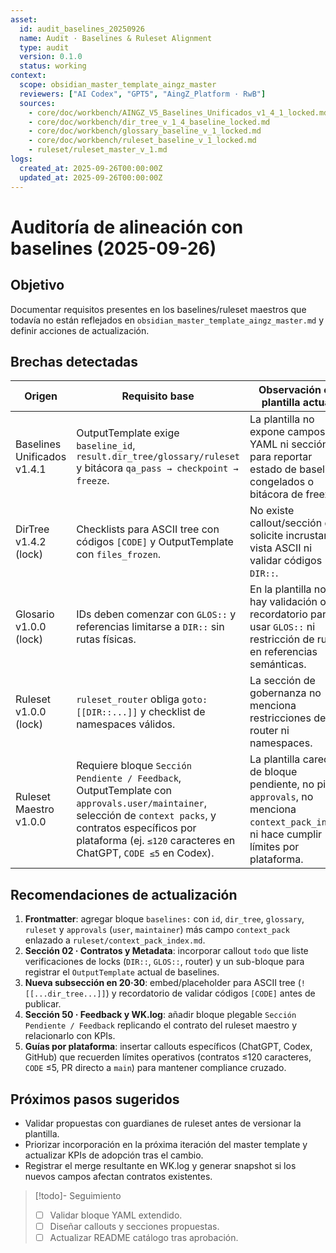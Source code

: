 ```yaml
---
asset:
  id: audit_baselines_20250926
  name: Audit · Baselines & Ruleset Alignment
  type: audit
  version: 0.1.0
  status: working
context:
  scope: obsidian_master_template_aingz_master
  reviewers: ["AI Codex", "GPT5", "AingZ_Platform · RwB"]
  sources:
    - core/doc/workbench/AINGZ_V5_Baselines_Unificados_v1_4_1_locked.md
    - core/doc/workbench/dir_tree_v_1_4_baseline_locked.md
    - core/doc/workbench/glossary_baseline_v_1_locked.md
    - core/doc/workbench/ruleset_baseline_v_1_locked.md
    - ruleset/ruleset_master_v_1.md
logs:
  created_at: 2025-09-26T00:00:00Z
  updated_at: 2025-09-26T00:00:00Z
---
```


# Auditoría de alineación con baselines (2025-09-26)

## Objetivo

Documentar requisitos presentes en los baselines/ruleset maestros que todavía no están reflejados en `obsidian_master_template_aingz_master.md` y definir acciones de actualización.

## Brechas detectadas

| Origen | Requisito base | Observación en plantilla actual | Riesgo |
| ------ | -------------- | -------------------------------- | ------ |
| Baselines Unificados v1.4.1 | OutputTemplate exige `baseline_id`, `result.dir_tree/glossary/ruleset` y bitácora `qa_pass → checkpoint → freeze`. | La plantilla no expone campos YAML ni sección para reportar estado de baselines congelados o bitácora de freeze. | Pérdida de trazabilidad frente a locks oficiales. |
| DirTree v1.4.2 (lock) | Checklists para ASCII tree con códigos `[CODE]` y OutputTemplate con `files_frozen`. | No existe callout/sección que solicite incrustar la vista ASCII ni validar códigos `DIR::`. | Desalineación con nomenclatura y navegación oficial. |
| Glosario v1.0.0 (lock) | IDs deben comenzar con `GLOS::` y referencias limitarse a `DIR::` sin rutas físicas. | En la plantilla no hay validación o recordatorio para usar `GLOS::` ni restricción de rutas en referencias semánticas. | Riesgo de introducir términos fuera del vocabulario controlado. |
| Ruleset v1.0.0 (lock) | `ruleset_router` obliga `goto: [[DIR::...]]` y checklist de namespaces válidos. | La sección de gobernanza no menciona restricciones de router ni namespaces. | Romper el router maestro y pipelines dependientes. |
| Ruleset Maestro v1.0.0 | Requiere bloque `Sección Pendiente / Feedback`, OutputTemplate con `approvals.user/maintainer`, selección de `context packs`, y contratos específicos por plataforma (ej. `≤120` caracteres en ChatGPT, `CODE ≤5` en Codex). | La plantilla carece de bloque pendiente, no pide `approvals`, no menciona `context_pack_index`, ni hace cumplir límites por plataforma. | Falta de readiness para auditorías y cooperación multi-plataforma. |

## Recomendaciones de actualización

1. **Frontmatter**: agregar bloque `baselines:` con `id`, `dir_tree`, `glossary`, `ruleset` y `approvals` (`user`, `maintainer`) más campo `context_pack` enlazado a `ruleset/context_pack_index.md`.
2. **Sección 02 · Contratos y Metadata**: incorporar callout `todo` que liste verificaciones de locks (`DIR::`, `GLOS::`, router) y un sub-bloque para registrar el `OutputTemplate` actual de baselines.
3. **Nueva subsección en 20·30**: embed/placeholder para ASCII tree (`![[...dir_tree...]]`) y recordatorio de validar códigos `[CODE]` antes de publicar.
4. **Sección 50 · Feedback y WK.log**: añadir bloque plegable `Sección Pendiente / Feedback` replicando el contrato del ruleset maestro y relacionarlo con KPIs.
5. **Guías por plataforma**: insertar callouts específicos (ChatGPT, Codex, GitHub) que recuerden límites operativos (contratos ≤120 caracteres, `CODE` ≤5, PR directo a `main`) para mantener compliance cruzado.

## Próximos pasos sugeridos

- Validar propuestas con guardianes de ruleset antes de versionar la plantilla.
- Priorizar incorporación en la próxima iteración del master template y actualizar KPIs de adopción tras el cambio.
- Registrar el merge resultante en WK.log y generar snapshot si los nuevos campos afectan contratos existentes.

> [!todo]- Seguimiento
> - [ ] Validar bloque YAML extendido.
> - [ ] Diseñar callouts y secciones propuestas.
> - [ ] Actualizar README catálogo tras aprobación.
